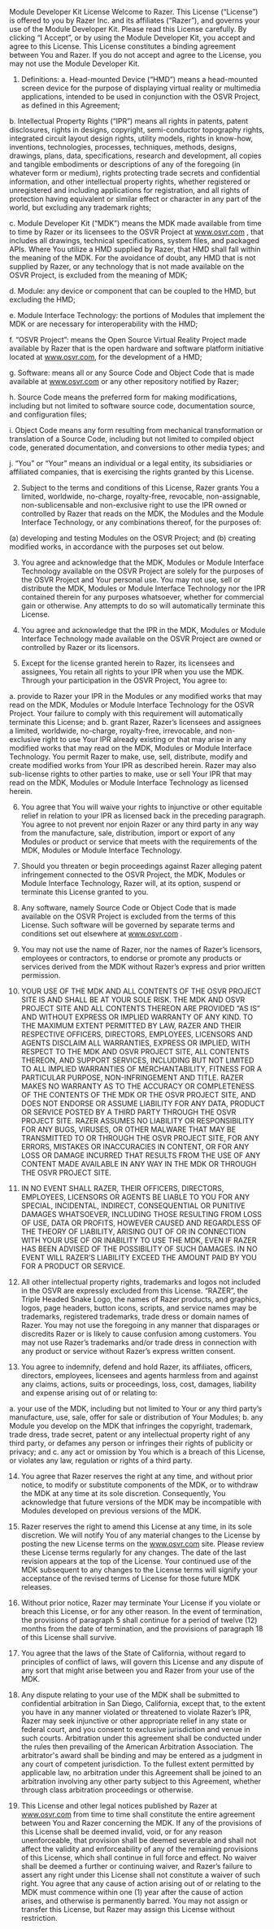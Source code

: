 Module Developer Kit License 
Welcome to Razer. This License (“License”) is offered to you by Razer Inc. and its affiliates (“Razer”), and governs your use of the Module Developer Kit. Please read this License carefully. By clicking “I Accept”, or by using the Module Developer Kit, you accept and agree to this License. This License constitutes a binding agreement between You and Razer. If you do not accept and agree to the License, you may not use the Module Developer Kit. 

1.	Definitions: 
a.	Head-mounted Device (“HMD”) means a head-mounted screen device for the purpose of displaying virtual reality or multimedia applications, intended to be used in conjunction with the OSVR Project, as defined in this Agreement; 

b.	Intellectual Property Rights (“IPR”) means all rights in patents, patent disclosures, rights in designs, copyright, semi-conductor topography rights, integrated circuit layout design rights, utility models, rights in know-how, inventions, technologies, processes, techniques, methods, designs, drawings, plans, data, specifications, research and development, all copies and tangible embodiments or descriptions of any of the foregoing (in whatever form or medium), rights protecting trade secrets and confidential information, and other intellectual property rights, whether registered or unregistered and including applications for registration, and all rights of protection having equivalent or similar effect or character in any part of the world, but excluding any trademark rights; 

c.	Module Developer Kit (“MDK”) means the MDK made available from time to time by Razer or its licensees to the OSVR Project at www.osvr.com , that includes all drawings, technical specifications, system files, and packaged APIs. Where You utilize a HMD supplied by Razer, that HMD shall fall within the meaning of the MDK. For the avoidance of doubt, any HMD that is not supplied by Razer, or any technology that is not made available on the OSVR Project, is excluded from the meaning of MDK; 

d.	Module: any device or component that can be coupled to the HMD, but excluding the HMD; 

e.	Module Interface Technology: the portions of Modules that implement the MDK or are necessary for interoperability with the HMD; 

f.	“OSVR Project”: means the Open Source Virtual Reality Project made available by Razer that is the open hardware and software platform initiative located at www.osvr.com, for the development of a HMD; 

g.	Software: means all or any Source Code and Object Code that is made available at www.osvr.com or any other repository notified by Razer; 

h.	Source Code means the preferred form for making modifications, including but not limited to software source code, documentation source, and configuration files; 

i.	Object Code means any form resulting from mechanical transformation or translation of a Source Code, including but not limited to compiled object code, generated documentation, and conversions to other media types; and 

j.	“You” or “Your” means an individual or a legal entity, its subsidiaries or affiliated companies, that is exercising the rights granted by this License. 

2.	Subject to the terms and conditions of this License, Razer grants You a limited, worldwide, no-charge, royalty-free, revocable, non-assignable, non-sublicensable and non-exclusive right to use the IPR owned or controlled by Razer that reads on the MDK, the Modules and the Module Interface Technology, or any combinations thereof, for the purposes of: 

(a)	developing and testing Modules on the OSVR Project; and 
(b)	creating modified works, in accordance with the purposes set out below. 

3.	You agree and acknowledge that the MDK, Modules or Module Interface Technology available on the OSVR Project are solely for the purposes of the OSVR Project and Your personal use. You may not use, sell or distribute the MDK, Modules or Module Interface Technology nor the IPR contained therein for any purposes whatsoever, whether for commercial gain or otherwise. Any attempts to do so will automatically terminate this License. 

4.	You agree and acknowledge that the IPR in the MDK, Modules or Module Interface Technology made available on the OSVR Project are owned or controlled by Razer or its licensors. 

5.	Except for the license granted herein to Razer, its licensees and assignees, You retain all rights to your IPR when you use the MDK. Through your participation in the OSVR Project, You agree to: 

a.	provide to Razer your IPR in the Modules or any modified works that may read on the MDK, Modules or Module Interface Technology for the OSVR Project. Your failure to comply with this requirement will automatically terminate this License; and b.	grant Razer, Razer’s licensees and assignees a limited, worldwide, no-charge, royalty-free, irrevocable, and non-exclusive right to use Your IPR already existing or that may arise in any modified works that may read on the MDK, Modules or Module Interface Technology. You permit Razer to make, use, sell, distribute, modify and create modified works from Your IPR as described herein. Razer may also sub-license rights to other parties to make, use or sell Your IPR that may read on the MDK, Modules or Module Interface Technology as licensed herein. 

6.	You agree that You will waive your rights to injunctive or other equitable relief in relation to your IPR as licensed back in the preceding paragraph. You agree to not prevent nor enjoin Razer or any third party in any way from the manufacture, sale, distribution, import or export of any Modules or product or service that meets with the requirements of the MDK, Modules or Module Interface Technology. 

7.	Should you threaten or begin proceedings against Razer alleging patent infringement connected to the OSVR Project, the MDK, Modules or Module Interface Technology, Razer will, at its option, suspend or terminate this License granted to you. 

8.	Any software, namely Source Code or Object Code that is made available on the OSVR Project is excluded from the terms of this License. Such software will be governed by separate terms and conditions set out elsewhere at www.osvr.com . 

9.	You may not use the name of Razer, nor the names of Razer’s licensors, employees or contractors, to endorse or promote any products or services derived from the MDK without Razer’s express and prior written permission. 

10.	YOUR USE OF THE MDK AND ALL CONTENTS OF THE OSVR PROJECT SITE IS AND SHALL BE AT YOUR SOLE RISK. THE MDK AND OSVR PROJECT SITE AND ALL CONTENTS THEREON ARE PROVIDED “AS IS” AND WITHOUT EXPRESS OR IMPLIED WARRANTY OF ANY KIND. TO THE MAXIMUM EXTENT PERMITTED BY LAW, RAZER AND THEIR RESPECTIVE OFFICERS, DIRECTORS, EMPLOYEES, LICENSORS AND AGENTS DISCLAIM ALL WARRANTIES, EXPRESS OR IMPLIED, WITH RESPECT TO THE MDK AND OSVR PROJECT SITE, ALL CONTENTS THEREON, AND SUPPORT SERVICES, INCLUDING BUT NOT LIMITED TO ALL IMPLIED WARRANTIES OF MERCHANTABILITY, FITNESS FOR A PARTICULAR PURPOSE, NON-INFRINGEMENT AND TITLE. RAZER MAKES NO WARRANTY AS TO THE ACCURACY OR COMPLETENESS OF THE CONTENTS OF THE MDK OR THE OSVR PROJECT SITE, AND DOES NOT ENDORSE OR ASSUME LIABILITY FOR ANY DATA, PRODUCT OR SERVICE POSTED BY A THIRD PARTY THROUGH THE OSVR PROJECT SITE. RAZER ASSUMES NO LIABILITY OR RESPONSIBILITY FOR ANY BUGS, VIRUSES, OR OTHER MALWARE THAT MAY BE TRANSMITTED TO OR THROUGH THE OSVR PROJECT SITE, FOR ANY ERRORS, MISTAKES OR INACCURACIES IN CONTENT, OR FOR ANY LOSS OR DAMAGE INCURRED THAT RESULTS FROM THE USE OF ANY CONTENT MADE AVAILABLE IN ANY WAY IN THE MDK OR THROUGH THE OSVR PROJECT SITE. 

11.	IN NO EVENT SHALL RAZER, THEIR OFFICERS, DIRECTORS, EMPLOYEES, LICENSORS OR AGENTS BE LIABLE TO YOU FOR ANY SPECIAL, INCIDENTAL, INDIRECT, CONSEQUENTIAL OR PUNITIVE DAMAGES WHATSOEVER, INCLUDING THOSE RESULTING FROM LOSS OF USE, DATA OR PROFITS, HOWEVER CAUSED AND REGARDLESS OF THE THEORY OF LIABILITY, ARISING OUT OF OR IN CONNECTION WITH YOUR USE OF OR INABILITY TO USE THE MDK, EVEN IF RAZER HAS BEEN ADVISED OF THE POSSIBILITY OF SUCH DAMAGES. IN NO EVENT WILL RAZER’S LIABILITY EXCEED THE AMOUNT PAID BY YOU FOR A PRODUCT OR SERVICE. 

12.	All other intellectual property rights, trademarks and logos not included in the OSVR are expressly excluded from this License. “RAZER”, the Triple Headed Snake Logo, the names of Razer products, and graphics, logos, page headers, button icons, scripts, and service names may be trademarks, registered trademarks, trade dress or domain names of Razer. You may not use the foregoing in any manner that disparages or discredits Razer or is likely to cause confusion among customers. You may not use Razer’s trademarks and/or trade dress in connection with any product or service without Razer’s express written consent. 

13.	You agree to indemnify, defend and hold Razer, its affiliates, officers, directors, employees, licensees and agents harmless from and against any claims, actions, suits or proceedings, loss, cost, damages, liability and expense arising out of or relating to: 

a.	your use of the MDK, including but not limited to Your or any third party’s manufacture, use, sale, offer for sale or distribution of Your Modules; 
b.	any Module you develop on the MDK that infringes the copyright, trademark, trade dress, trade secret, patent or any intellectual property right of any third party, or defames any person or infringes their rights of publicity or privacy; and 
c.	any act or omission by You which is a breach of this License, or violates any law, regulation or rights of a third party. 

14.	You agree that Razer reserves the right at any time, and without prior notice, to modify or substitute components of the MDK, or to withdraw the MDK at any time at its sole discretion. Consequently, You acknowledge that future versions of the MDK may be incompatible with Modules developed on previous versions of the MDK. 

15.	Razer reserves the right to amend this License at any time, in its sole discretion. We will notify You of any material changes to the License by posting the new License terms on the www.osvr.com site. Please review these License terms regularly for any changes. The date of the last revision appears at the top of the License. Your continued use of the MDK subsequent to any changes to the License terms will signify your acceptance of the revised terms of License for those future MDK releases. 

16.	Without prior notice, Razer may terminate Your License if you violate or breach this License, or for any other reason. In the event of termination, the provisions of paragraph 5 shall continue for a period of twelve (12) months from the date of termination, and the provisions of paragraph 18 of this License shall survive. 

17.	You agree that the laws of the State of California, without regard to principles of conflict of laws, will govern this License and any dispute of any sort that might arise between you and Razer from your use of the MDK. 

18.	Any dispute relating to your use of the MDK shall be submitted to confidential arbitration in San Diego, California, except that, to the extent you have in any manner violated or threatened to violate Razer’s IPR, Razer may seek injunctive or other appropriate relief in any state or federal court, and you consent to exclusive jurisdiction and venue in such courts. Arbitration under this agreement shall be conducted under the rules then prevailing of the American Arbitration Association. The arbitrator's award shall be binding and may be entered as a judgment in any court of competent jurisdiction. To the fullest extent permitted by applicable law, no arbitration under this Agreement shall be joined to an arbitration involving any other party subject to this Agreement, whether through class arbitration proceedings or otherwise. 

19.	This License and other legal notices published by Razer at www.osvr.com from time to time shall constitute the entire agreement between You and Razer concerning the MDK. If any of the provisions of this License shall be deemed invalid, void, or for any reason unenforceable, that provision shall be deemed severable and shall not affect the validity and enforceability of any of the remaining provisions of this License, which shall continue in full force and effect. No waiver shall be deemed a further or continuing waiver, and Razer’s failure to assert any right under this License shall not constitute a waiver of such right. You agree that any cause of action arising out of or relating to the MDK must commence within one (1) year after the cause of action arises, and otherwise is permanently barred. You may not assign or transfer this License, but Razer may assign this License without restriction.
